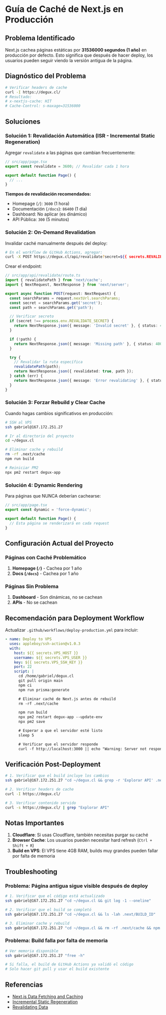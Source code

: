 # Guía de Caché de Next.js en Producción

## Problema Identificado

Next.js cachea páginas estáticas por **31536000 segundos (1 año)** en producción por defecto. Esto significa que después de hacer deploy, los usuarios pueden seguir viendo la versión antigua de la página.

## Diagnóstico del Problema

```bash
# Verificar headers de cache
curl -I https://degux.cl/
# Resultado:
# x-nextjs-cache: HIT
# Cache-Control: s-maxage=31536000
```

## Soluciones

### Solución 1: Revalidación Automática (ISR - Incremental Static Regeneration)

Agregar `revalidate` a las páginas que cambian frecuentemente:

```typescript
// src/app/page.tsx
export const revalidate = 3600; // Revalidar cada 1 hora

export default function Page() {
  // ...
}
```

**Tiempos de revalidación recomendados:**
- Homepage (`/`): `3600` (1 hora)
- Documentación (`/docs`): `86400` (1 día)
- Dashboard: No aplicar (es dinámico)
- API Pública: `300` (5 minutos)

### Solución 2: On-Demand Revalidation

Invalidar caché manualmente después del deploy:

```bash
# En el workflow de GitHub Actions, agregar:
curl -X POST https://degux.cl/api/revalidate?secret=${{ secrets.REVALIDATE_SECRET }}&path=/
```

Crear el endpoint:

```typescript
// src/app/api/revalidate/route.ts
import { revalidatePath } from 'next/cache';
import { NextRequest, NextResponse } from 'next/server';

export async function POST(request: NextRequest) {
  const searchParams = request.nextUrl.searchParams;
  const secret = searchParams.get('secret');
  const path = searchParams.get('path');

  // Verificar secreto
  if (secret !== process.env.REVALIDATE_SECRET) {
    return NextResponse.json({ message: 'Invalid secret' }, { status: 401 });
  }

  if (!path) {
    return NextResponse.json({ message: 'Missing path' }, { status: 400 });
  }

  try {
    // Revalidar la ruta específica
    revalidatePath(path);
    return NextResponse.json({ revalidated: true, path });
  } catch (err) {
    return NextResponse.json({ message: 'Error revalidating' }, { status: 500 });
  }
}
```

### Solución 3: Forzar Rebuild y Clear Cache

Cuando hagas cambios significativos en producción:

```bash
# SSH al VPS
ssh gabriel@167.172.251.27

# Ir al directorio del proyecto
cd ~/degux.cl

# Eliminar cache y rebuild
rm -rf .next/cache
npm run build

# Reiniciar PM2
npx pm2 restart degux-app
```

### Solución 4: Dynamic Rendering

Para páginas que NUNCA deberían cachearse:

```typescript
// src/app/page.tsx
export const dynamic = 'force-dynamic';

export default function Page() {
  // Esta página se renderizará en cada request
}
```

## Configuración Actual del Proyecto

### Páginas con Caché Problemático

1. **Homepage (`/`)** - Cachea por 1 año
2. **Docs (`/docs`)** - Cachea por 1 año

### Páginas Sin Problema

1. **Dashboard** - Son dinámicas, no se cachean
2. **APIs** - No se cachean

## Recomendación para Deployment Workflow

Actualizar `.github/workflows/deploy-production.yml` para incluir:

```yaml
- name: Deploy to VPS
  uses: appleboy/ssh-action@v1.0.3
  with:
    host: ${{ secrets.VPS_HOST }}
    username: ${{ secrets.VPS_USER }}
    key: ${{ secrets.VPS_SSH_KEY }}
    port: 22
    script: |
      cd /home/gabriel/degux.cl
      git pull origin main
      npm ci
      npm run prisma:generate

      # Eliminar caché de Next.js antes de rebuild
      rm -rf .next/cache

      npm run build
      npx pm2 restart degux-app --update-env
      npx pm2 save

      # Esperar a que el servidor esté listo
      sleep 5

      # Verificar que el servidor responde
      curl -f http://localhost:3000 || echo "Warning: Server not responding"
```

## Verificación Post-Deployment

```bash
# 1. Verificar que el build incluye los cambios
ssh gabriel@167.172.251.27 "cd ~/degux.cl && grep -r 'Explorar API' .next/server/"

# 2. Verificar headers de cache
curl -I https://degux.cl/

# 3. Verificar contenido servido
curl -s https://degux.cl/ | grep "Explorar API"
```

## Notas Importantes

1. **Cloudflare**: Si usas Cloudflare, también necesitas purgar su caché
2. **Browser Cache**: Los usuarios pueden necesitar hard refresh (`Ctrl + Shift + R`)
3. **Build en VPS**: El VPS tiene 4GB RAM, builds muy grandes pueden fallar por falta de memoria

## Troubleshooting

### Problema: Página antigua sigue visible después de deploy

```bash
# 1. Verificar que el código está actualizado
ssh gabriel@167.172.251.27 "cd ~/degux.cl && git log -1 --oneline"

# 2. Verificar que el build se completó
ssh gabriel@167.172.251.27 "cd ~/degux.cl && ls -lah .next/BUILD_ID"

# 3. Eliminar cache y rebuild
ssh gabriel@167.172.251.27 "cd ~/degux.cl && rm -rf .next/cache && npm run build && npx pm2 restart degux-app"
```

### Problema: Build falla por falta de memoria

```bash
# Ver memoria disponible
ssh gabriel@167.172.251.27 "free -h"

# Si falla, el build de GitHub Actions ya validó el código
# Solo hacer git pull y usar el build existente
```

## Referencias

- [Next.js Data Fetching and Caching](https://nextjs.org/docs/app/building-your-application/data-fetching/fetching-caching-and-revalidating)
- [Incremental Static Regeneration](https://nextjs.org/docs/app/building-your-application/data-fetching/incremental-static-regeneration)
- [Revalidating Data](https://nextjs.org/docs/app/building-your-application/data-fetching/revalidating)
